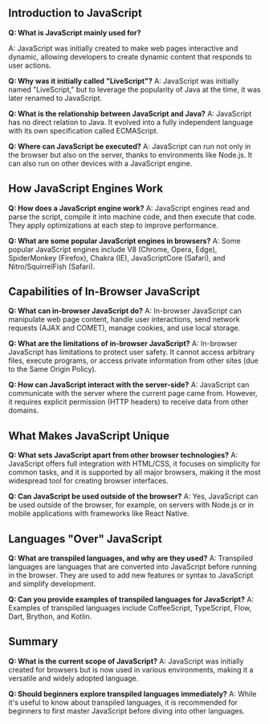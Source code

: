

## Introduction to JavaScript

**Q: What is JavaScript mainly used for?**

A: JavaScript was initially created to make web pages interactive and dynamic, allowing developers to create dynamic content that responds to user actions.

**Q: Why was it initially called "LiveScript"?**
A: JavaScript was initially named "LiveScript," but to leverage the popularity of Java at the time, it was later renamed to JavaScript.

**Q: What is the relationship between JavaScript and Java?**
A: JavaScript has no direct relation to Java. It evolved into a fully independent language with its own specification called ECMAScript.

**Q: Where can JavaScript be executed?**
A: JavaScript can run not only in the browser but also on the server, thanks to environments like Node.js. It can also run on other devices with a JavaScript engine.

## How JavaScript Engines Work

**Q: How does a JavaScript engine work?**
A: JavaScript engines read and parse the script, compile it into machine code, and then execute that code. They apply optimizations at each step to improve performance.

**Q: What are some popular JavaScript engines in browsers?**
A: Some popular JavaScript engines include V8 (Chrome, Opera, Edge), SpiderMonkey (Firefox), Chakra (IE), JavaScriptCore (Safari), and Nitro/SquirrelFish (Safari).

## Capabilities of In-Browser JavaScript

**Q: What can in-browser JavaScript do?**
A: In-browser JavaScript can manipulate web page content, handle user interactions, send network requests (AJAX and COMET), manage cookies, and use local storage.

**Q: What are the limitations of in-browser JavaScript?**
A: In-browser JavaScript has limitations to protect user safety. It cannot access arbitrary files, execute programs, or access private information from other sites (due to the Same Origin Policy).

**Q: How can JavaScript interact with the server-side?**
A: JavaScript can communicate with the server where the current page came from. However, it requires explicit permission (HTTP headers) to receive data from other domains.

## What Makes JavaScript Unique

**Q: What sets JavaScript apart from other browser technologies?**
A: JavaScript offers full integration with HTML/CSS, it focuses on simplicity for common tasks, and it is supported by all major browsers, making it the most widespread tool for creating browser interfaces.

**Q: Can JavaScript be used outside of the browser?**
A: Yes, JavaScript can be used outside of the browser, for example, on servers with Node.js or in mobile applications with frameworks like React Native.

## Languages "Over" JavaScript

**Q: What are transpiled languages, and why are they used?**
A: Transpiled languages are languages that are converted into JavaScript before running in the browser. They are used to add new features or syntax to JavaScript and simplify development.

**Q: Can you provide examples of transpiled languages for JavaScript?**
A: Examples of transpiled languages include CoffeeScript, TypeScript, Flow, Dart, Brython, and Kotlin.

## Summary

**Q: What is the current scope of JavaScript?**
A: JavaScript was initially created for browsers but is now used in various environments, making it a versatile and widely adopted language.

**Q: Should beginners explore transpiled languages immediately?**
A: While it's useful to know about transpiled languages, it is recommended for beginners to first master JavaScript before diving into other languages.

